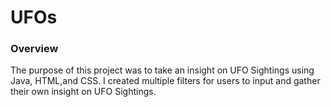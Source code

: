 # UFOs


### Overview
The purpose of this project was to take an insight on UFO Sightings using Java, HTML,and CSS. I created multiple filters for users to input and gather their own insight on UFO Sightings.
